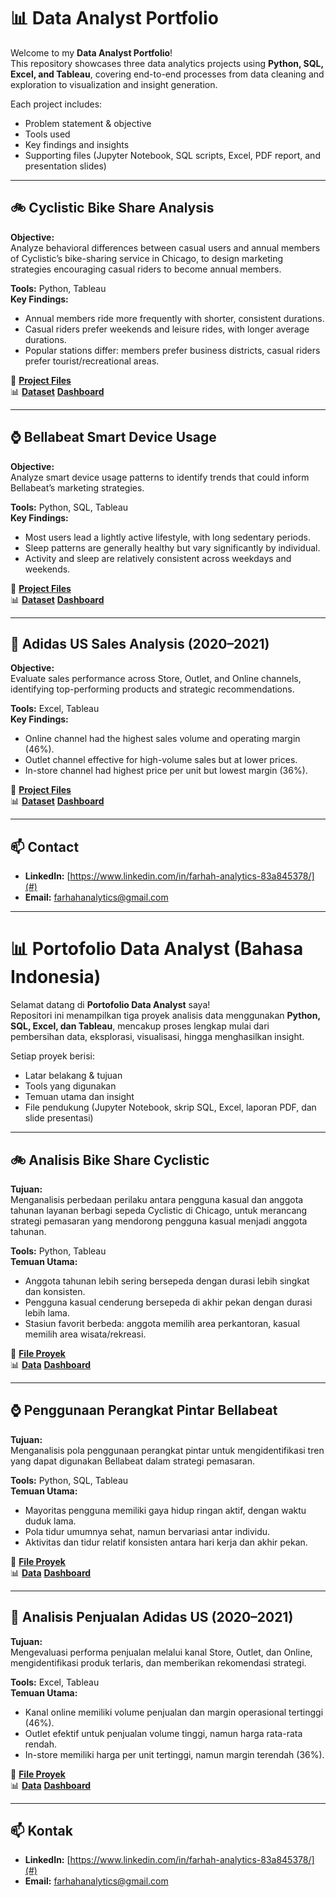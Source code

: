 # 📊 Data Analyst Portfolio

Welcome to my **Data Analyst Portfolio**!  
This repository showcases three data analytics projects using **Python, SQL, Excel, and Tableau**, covering end-to-end processes from data cleaning and exploration to visualization and insight generation.  

Each project includes:  
- Problem statement & objective  
- Tools used  
- Key findings and insights  
- Supporting files (Jupyter Notebook, SQL scripts, Excel, PDF report, and presentation slides)

---

## 🚲 Cyclistic Bike Share Analysis
**Objective:**  
Analyze behavioral differences between casual users and annual members of Cyclistic’s bike-sharing service in Chicago, to design marketing strategies encouraging casual riders to become annual members.

**Tools:** Python, Tableau  
**Key Findings:**  
- Annual members ride more frequently with shorter, consistent durations.  
- Casual riders prefer weekends and leisure rides, with longer average durations.  
- Popular stations differ: members prefer business districts, casual riders prefer tourist/recreational areas.  


📂 **[Project Files](https://github.com/Happy-Code-byFarhah/data-analyst-portfolio/tree/a76546b405ef8ee0e0def2b3b25f7e4e38334e5c/Cyclistic-Bike-Share-Analysis)**  
📊 **[Dataset](https://divvy-tripdata.s3.amazonaws.com/index.html)**
**[Dashboard](https://public.tableau.com/app/profile/farhah.farhah/viz/Cyclistic_17514774328940/Dashboard1)**


---

## ⌚ Bellabeat Smart Device Usage
**Objective:**  
Analyze smart device usage patterns to identify trends that could inform Bellabeat’s marketing strategies.

**Tools:** Python, SQL, Tableau  
**Key Findings:**  
- Most users lead a lightly active lifestyle, with long sedentary periods.  
- Sleep patterns are generally healthy but vary significantly by individual.  
- Activity and sleep are relatively consistent across weekdays and weekends.  

📂 **[Project Files](https://github.com/Happy-Code-byFarhah/data-analyst-portfolio/tree/a76546b405ef8ee0e0def2b3b25f7e4e38334e5c/Bellabeat-Smart-Device-Usage)**  
📊 **[Dataset](https://www.kaggle.com/datasets/arashnic/fitbit)**
**[Dashboard](https://public.tableau.com/app/profile/farhah.farhah/viz/Bellabeat_17523040525980/Bellabeat)**

---

## 👟 Adidas US Sales Analysis (2020–2021)
**Objective:**  
Evaluate sales performance across Store, Outlet, and Online channels, identifying top-performing products and strategic recommendations.

**Tools:** Excel, Tableau  
**Key Findings:**  
- Online channel had the highest sales volume and operating margin (46%).  
- Outlet channel effective for high-volume sales but at lower prices.  
- In-store channel had highest price per unit but lowest margin (36%).  

📂 **[Project Files](https://github.com/Happy-Code-byFarhah/data-analyst-portfolio/tree/a76546b405ef8ee0e0def2b3b25f7e4e38334e5c/Adidas-US-Sales-Analysis)**  
📊 **[Dataset](https://www.kaggle.com/datasets/manish9569/adidas-us-sales-data)**
**[Dashboard](https://public.tableau.com/app/profile/farhah.farhah/viz/AdidasUs2020-2021/AdidasUs2020-2021)**

---

## 📫 Contact
- **LinkedIn:** [https://www.linkedin.com/in/farhah-analytics-83a845378/](#)  
- **Email:** farhahanalytics@gmail.com  

---

# 📊 Portofolio Data Analyst (Bahasa Indonesia)

Selamat datang di **Portofolio Data Analyst** saya!  
Repositori ini menampilkan tiga proyek analisis data menggunakan **Python, SQL, Excel, dan Tableau**, mencakup proses lengkap mulai dari pembersihan data, eksplorasi, visualisasi, hingga menghasilkan insight.

Setiap proyek berisi:  
- Latar belakang & tujuan  
- Tools yang digunakan  
- Temuan utama dan insight  
- File pendukung (Jupyter Notebook, skrip SQL, Excel, laporan PDF, dan slide presentasi)

---

## 🚲 Analisis Bike Share Cyclistic
**Tujuan:**  
Menganalisis perbedaan perilaku antara pengguna kasual dan anggota tahunan layanan berbagi sepeda Cyclistic di Chicago, untuk merancang strategi pemasaran yang mendorong pengguna kasual menjadi anggota tahunan.

**Tools:** Python, Tableau  
**Temuan Utama:**  
- Anggota tahunan lebih sering bersepeda dengan durasi lebih singkat dan konsisten.  
- Pengguna kasual cenderung bersepeda di akhir pekan dengan durasi lebih lama.  
- Stasiun favorit berbeda: anggota memilih area perkantoran, kasual memilih area wisata/rekreasi.  

📂 **[File Proyek](https://github.com/Happy-Code-byFarhah/data-analyst-portfolio/tree/a76546b405ef8ee0e0def2b3b25f7e4e38334e5c/Cyclistic-Bike-Share-Analysis)**  
📊 **[Data](https://divvy-tripdata.s3.amazonaws.com/index.html)**
**[Dashboard](https://public.tableau.com/app/profile/farhah.farhah/viz/Cyclistic_17514774328940/Dashboard1)**

---

## ⌚ Penggunaan Perangkat Pintar Bellabeat
**Tujuan:**  
Menganalisis pola penggunaan perangkat pintar untuk mengidentifikasi tren yang dapat digunakan Bellabeat dalam strategi pemasaran.

**Tools:** Python, SQL, Tableau  
**Temuan Utama:**  
- Mayoritas pengguna memiliki gaya hidup ringan aktif, dengan waktu duduk lama.  
- Pola tidur umumnya sehat, namun bervariasi antar individu.  
- Aktivitas dan tidur relatif konsisten antara hari kerja dan akhir pekan.  

📂 **[File Proyek](https://github.com/Happy-Code-byFarhah/data-analyst-portfolio/tree/a76546b405ef8ee0e0def2b3b25f7e4e38334e5c/Bellabeat-Smart-Device-Usage)**  
📊 **[Data](https://www.kaggle.com/datasets/arashnic/fitbit)**
**[Dashboard](https://public.tableau.com/app/profile/farhah.farhah/viz/Bellabeat_17523040525980/Bellabeat)**

---

## 👟 Analisis Penjualan Adidas US (2020–2021)
**Tujuan:**  
Mengevaluasi performa penjualan melalui kanal Store, Outlet, dan Online, mengidentifikasi produk terlaris, dan memberikan rekomendasi strategi.

**Tools:** Excel, Tableau  
**Temuan Utama:**  
- Kanal online memiliki volume penjualan dan margin operasional tertinggi (46%).  
- Outlet efektif untuk penjualan volume tinggi, namun harga rata-rata rendah.  
- In-store memiliki harga per unit tertinggi, namun margin terendah (36%).  

📂 **[File Proyek](https://github.com/Happy-Code-byFarhah/data-analyst-portfolio/tree/a76546b405ef8ee0e0def2b3b25f7e4e38334e5c/Adidas-US-Sales-Analysis)**  
📊 **[Data](https://www.kaggle.com/datasets/manish9569/adidas-us-sales-data)**
**[Dashboard](https://public.tableau.com/app/profile/farhah.farhah/viz/AdidasUs2020-2021/AdidasUs2020-2021)**

---

## 📫 Kontak
- **LinkedIn:** [https://www.linkedin.com/in/farhah-analytics-83a845378/](#)  
- **Email:** farhahanalytics@gmail.com 
